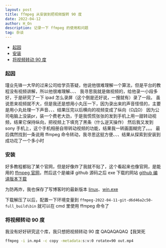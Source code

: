 ```yaml
---
layout: post
title: ffmpeg 从安装到把视频旋转 90 度
date: 2022-04-12
author: H_On
description: 记录一下 ffmpeg 的使用和问题
tag: 杂谈
---
```


- [起因](#起因)
- [安装](#安装)
- [将视频转动 90 度](#将视频转动-90-度)

### 起因
瑾业先锋一大早的过来公司给学员答疑，他说他很难理解一个算法，但是平台的教程没有视频讲解，所以他很难理解、、、
我寻思我就是做视频的，给他录一小段多好，于是研究了一下 ipad 怎么录屏（这个倒是还好说，一搜就有）录了一段。
虽说恩来视频就不大，但是我还是想用小丸压一下，因为录出来的声音怪怪的，主要是用小丸处理一下声音、、、结果压完以后横向的视频变成了纵向（ΩДΩ）
因为公司电脑上没装pr，装一个费老大劲，于是我慌慌张张的发到手机上用一甜转动视频，结果它保持纵向，把视频上下填充了黑条（什么逆天操作）
然后我又发到 sony 手机上，这个手机相册自带转动视频的功能，结果我一转画面糊完了。。。
最后偶然找到一条说用 ffmpeg 命令转动，我寻思这挺方便、、、结果从探索到安装到成功花了一个多小时

### 安装
好多教程都贴了某个官网，但是好像炸了我就不贴了，这个看起来也像官网，是能用的
[ffmpeg 官网](http://ffmpeg.org/download.html#build-windows)，然后这个是编译 github 源码之后 exe 下载的网站
[github 编译版本下载](https://www.gyan.dev/ffmpeg/builds/)

为防再炸，我也保存了写博客时的最新版本 [linux](http://zinchon.com:339/getfile?fn=ffmpeg-4.2.2.zip)、[win.exe](http://zinchon.com:339/getfile?fn=ffmpeg-2022-04-11-git-d6d46a2c50-full_build.7z)

下载解压了以后，配置一下环境变量到 `ffmpeg-2022-04-11-git-d6d46a2c50-full_build\bin` 就可以在 cmd 里使用 ffmpeg 命令了

### 将视频转动 90 度
我没有好好研究这个库，我只想把视频转动 90 度 QAQAQAQAQ【我哭死
```bat
ffmpeg -i in.mp4 -c copy -metadata:s:v:0 rotate=90 out.mp4
```